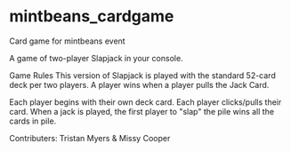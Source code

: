 # mintbeans_cardgame
Card game for mintbeans event

A game of two-player Slapjack in your console.

Game Rules This version of Slapjack is played with the standard 52-card deck per two players. A player wins when a player pulls the Jack Card.

Each player begins with their own deck card. Each player clicks/pulls their card. When a jack is played, the first player to "slap" the pile wins all the cards in pile.

Contributers: Tristan Myers & Missy Cooper
